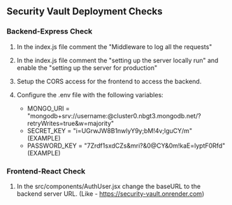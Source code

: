 ## Security Vault Deployment Checks

### Backend-Express Check
1. In the index.js file comment the "Middleware to log all the requests"

2. In the index.js file comment the "setting up the server locally run" and enable the "setting up the server for production"

3. Setup the CORS access for the frontend to access the backend.

4. Configure the .env file with the following variables:
    - MONGO_URI = "mongodb+srv://username:<password>@cluster0.nbgt3.mongodb.net/?retryWrites=true&w=majority"
    - SECRET_KEY = "i=UGrwJW8B1nwlyY9y;bM!4v;lguCY/m" (EXAMPLE)
    - PASSWORD_KEY = "7Zrdf1sxdCZs&mri?&0@CY&0m!kaE=lyptF0Rfd" (EXAMPLE)



### Frontend-React Check
1. In the src/components/AuthUser.jsx change the baseURL to the backend server URL. (Like - https://security-vault.onrender.com)

